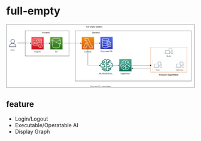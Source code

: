 # full-empty  

<img src="./Untitled Diagram.drawio.svg">

## feature

- Login/Logout
- Executable/Operatable AI 
- Display Graph

